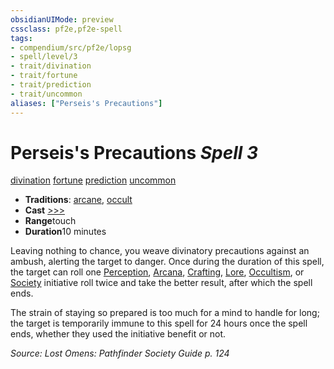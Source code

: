 ```yaml
---
obsidianUIMode: preview
cssclass: pf2e,pf2e-spell
tags:
- compendium/src/pf2e/lopsg
- spell/level/3
- trait/divination
- trait/fortune
- trait/prediction
- trait/uncommon
aliases: ["Perseis's Precautions"]
---
```

# Perseis's Precautions *Spell 3*   
[divination](../../Rules/traits/divination.md)  [fortune](../../Rules/traits/fortune.md)  [prediction](../../Rules/traits/prediction.md)  [uncommon](../../Rules/traits/uncommon.md)  

- **Traditions**: [arcane](../../Rules/traits/arcane.md), [occult](../../Rules/traits/occult.md)
- **Cast** [>>>](../../Rules/core-rulebook/chapter-9-playing-the-game.md#Actions "Three-Action") 
- **Range**touch
- **Duration**10 minutes

Leaving nothing to chance, you weave divinatory precautions against an ambush, alerting the target to danger. Once during the duration of this spell, the target can roll one [Perception](../skills.md#Perception), [Arcana](../skills.md#Arcana), [Crafting](../skills.md#Crafting), [Lore](../skills.md#Lore), [Occultism](../skills.md#Occultism), or [Society](../skills.md#Society) initiative roll twice and take the better result, after which the spell ends.

The strain of staying so prepared is too much for a mind to handle for long; the target is temporarily immune to this spell for 24 hours once the spell ends, whether they used the initiative benefit or not.

*Source: Lost Omens: Pathfinder Society Guide p. 124*